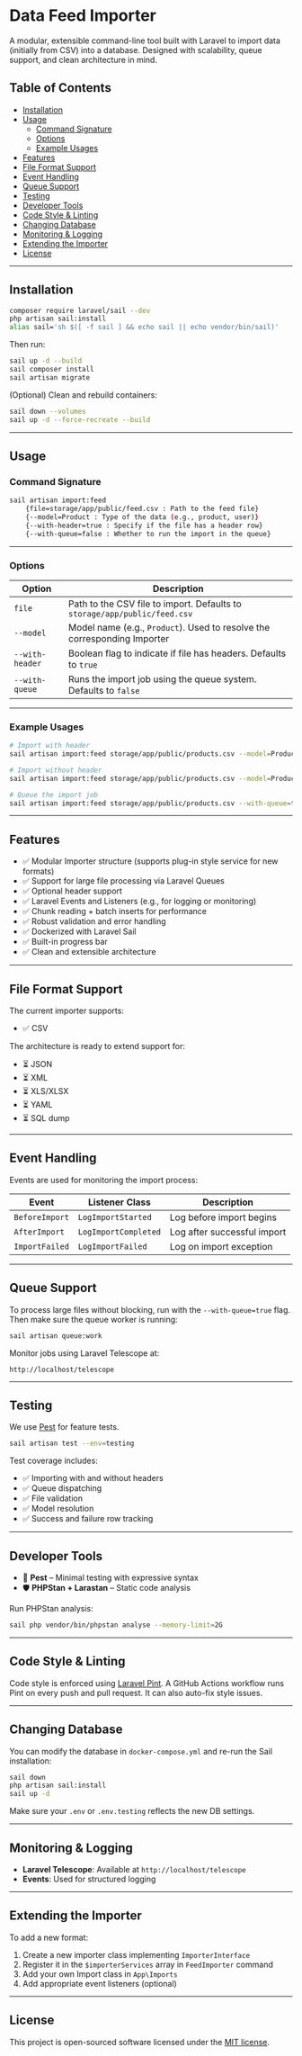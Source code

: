 
# Data Feed Importer

A modular, extensible command-line tool built with Laravel to import data (initially from CSV) into a database. Designed with scalability, queue support, and clean architecture in mind.

## Table of Contents

- [Installation](#installation)
- [Usage](#usage)
    - [Command Signature](#command-signature)
    - [Options](#options)
    - [Example Usages](#example-usages)
- [Features](#features)
- [File Format Support](#file-format-support)
- [Event Handling](#event-handling)
- [Queue Support](#queue-support)
- [Testing](#testing)
- [Developer Tools](#developer-tools)
- [Code Style & Linting](#code-style--linting)
- [Changing Database](#changing-database)
- [Monitoring & Logging](#monitoring--logging)
- [Extending the Importer](#extending-the-importer)
- [License](#license)

---

## Installation

```bash
composer require laravel/sail --dev
php artisan sail:install
alias sail='sh $([ -f sail ] && echo sail || echo vendor/bin/sail)'
```

Then run:

```bash
sail up -d --build
sail composer install
sail artisan migrate
```

(Optional) Clean and rebuild containers:

```bash
sail down --volumes
sail up -d --force-recreate --build
```

---

## Usage

### Command Signature

```bash
sail artisan import:feed 
    {file=storage/app/public/feed.csv : Path to the feed file} 
    {--model=Product : Type of the data (e.g., product, user)} 
    {--with-header=true : Specify if the file has a header row} 
    {--with-queue=false : Whether to run the import in the queue}
```

---

### Options

| Option           | Description                                                                 |
|------------------|-----------------------------------------------------------------------------|
| `file`           | Path to the CSV file to import. Defaults to `storage/app/public/feed.csv`   |
| `--model`        | Model name (e.g., `Product`). Used to resolve the corresponding Importer     |
| `--with-header`  | Boolean flag to indicate if file has headers. Defaults to `true`             |
| `--with-queue`   | Runs the import job using the queue system. Defaults to `false`              |

---

### Example Usages

```bash
# Import with header
sail artisan import:feed storage/app/public/products.csv --model=Product

# Import without header
sail artisan import:feed storage/app/public/products.csv --model=Product --with-header=false

# Queue the import job
sail artisan import:feed storage/app/public/products.csv --with-queue=true
```

---

## Features

- ✅ Modular Importer structure (supports plug-in style service for new formats)
- ✅ Support for large file processing via Laravel Queues
- ✅ Optional header support
- ✅ Laravel Events and Listeners (e.g., for logging or monitoring)
- ✅ Chunk reading + batch inserts for performance
- ✅ Robust validation and error handling
- ✅ Dockerized with Laravel Sail
- ✅ Built-in progress bar
- ✅ Clean and extensible architecture

---

## File Format Support

The current importer supports:

- ✅ CSV

The architecture is ready to extend support for:

- ⏳ JSON
- ⏳ XML
- ⏳ XLS/XLSX
- ⏳ YAML
- ⏳ SQL dump

---

## Event Handling

Events are used for monitoring the import process:

| Event         | Listener Class            | Description                        |
|---------------|---------------------------|------------------------------------|
| `BeforeImport`| `LogImportStarted`        | Log before import begins           |
| `AfterImport` | `LogImportCompleted`      | Log after successful import        |
| `ImportFailed`| `LogImportFailed`         | Log on import exception            |

---

## Queue Support

To process large files without blocking, run with the `--with-queue=true` flag. Then make sure the queue worker is running:

```bash
sail artisan queue:work
```

Monitor jobs using Laravel Telescope at:

```
http://localhost/telescope
```

---

## Testing

We use [Pest](https://pestphp.com) for feature tests.

```bash
sail artisan test --env=testing
```

Test coverage includes:

- ✅ Importing with and without headers
- ✅ Queue dispatching
- ✅ File validation
- ✅ Model resolution
- ✅ Success and failure row tracking

---

## Developer Tools

- 🧪 **Pest** – Minimal testing with expressive syntax
- 🛡 **PHPStan + Larastan** – Static code analysis

Run PHPStan analysis:

```bash
sail php vendor/bin/phpstan analyse --memory-limit=2G
```

---

## Code Style & Linting

Code style is enforced using [Laravel Pint](https://laravel.com/docs/12.x/pint). A GitHub Actions workflow runs Pint on every push and pull request. It can also auto-fix style issues.

---

## Changing Database

You can modify the database in `docker-compose.yml` and re-run the Sail installation:

```bash
sail down
php artisan sail:install
sail up -d
```

Make sure your `.env` or `.env.testing` reflects the new DB settings.

---

## Monitoring & Logging

- **Laravel Telescope**: Available at `http://localhost/telescope`
- **Events**: Used for structured logging

---

## Extending the Importer

To add a new format:

1. Create a new importer class implementing `ImporterInterface`
2. Register it in the `$importerServices` array in `FeedImporter` command
3. Add your own Import class in `App\Imports`
4. Add appropriate event listeners (optional)

---

## License

This project is open-sourced software licensed under the [MIT license](https://opensource.org/licenses/MIT).

